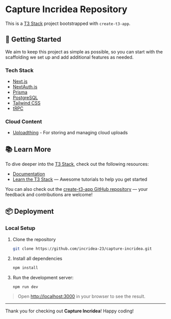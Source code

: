 # Capture Incridea Repository

This is a [T3 Stack](https://create.t3.gg/) project bootstrapped with `create-t3-app`.

## 🚀 Getting Started

We aim to keep this project as simple as possible, so you can start with the scaffolding we set up and add additional features as needed.


### Tech Stack

- [Next.js](https://nextjs.org)
- [NextAuth.js](https://next-auth.js.org)
- [Prisma](https://prisma.io)
- [PostgreSQL](https://www.postgresql.org/)
- [Tailwind CSS](https://tailwindcss.com)
- [tRPC](https://trpc.io)

### Cloud Content 
- [Uploadthing](https://uploadthing.com) - For storing and managing cloud uploads

## 📚 Learn More

To dive deeper into the [T3 Stack](https://create.t3.gg/), check out the following resources:

- [Documentation](https://create.t3.gg/)
- [Learn the T3 Stack](https://create.t3.gg/en/faq#what-learning-resources-are-currently-available) — Awesome tutorials to help you get started

You can also check out the [create-t3-app GitHub repository](https://github.com/t3-oss/create-t3-app) — your feedback and contributions are welcome!

## 📦 Deployment

### Local Setup

1. Clone the repository

    ```bash
    git clone https://github.com/incridea-23/capture-incridea.git
    ```

2. Install all dependencies

    ```bash
    npm install
    ```

3. Run the development server:

    ```bash
    npm run dev
    ```

> Open [http://localhost:3000](http://localhost:3000) in your browser to see the result.

---

Thank you for checking out **Capture Incridea**! Happy coding!
